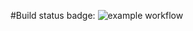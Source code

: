 #Build status badge: ![example workflow](https://github.com/pprzybys2/CI_CD_actions2/actions/workflows/homeworkWorkflow.yml/badge.svg)
